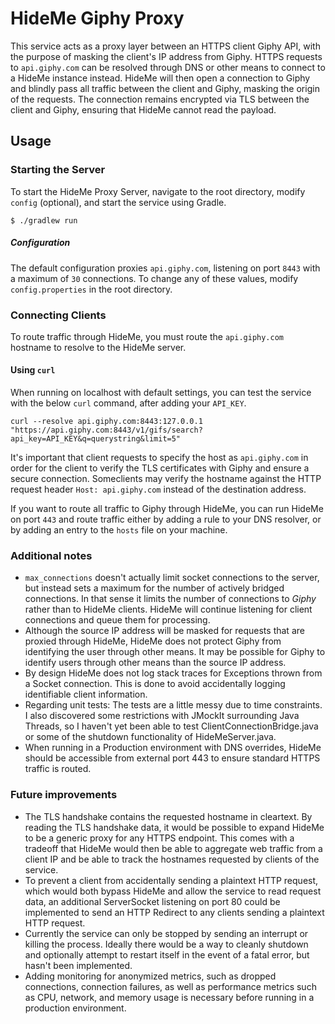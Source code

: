 # HideMe Giphy Proxy
This service acts as a proxy layer between an HTTPS client Giphy API, with the purpose of masking the client's IP address
from Giphy. HTTPS requests to `api.giphy.com` can be resolved through DNS or other means to connect to a HideMe instance instead.
HideMe will then open a connection to Giphy and blindly pass all traffic between the client and Giphy, masking the origin of the requests.
The connection remains encrypted via TLS between the client and Giphy, ensuring that HideMe cannot read the payload.

## Usage
### Starting the Server
To start the HideMe Proxy Server, navigate to the root directory, modify `config` (optional), and start the service using Gradle.

```
$ ./gradlew run
```

##### Configuration
The default configuration proxies `api.giphy.com`, listening on port `8443` with a maximum of `30` connections. To change any
of these values,  modify `config.properties` in the root directory.

### Connecting Clients
To route traffic through HideMe, you must route the `api.giphy.com` hostname to resolve to the HideMe server.

#### Using `curl`
When running on localhost with default settings, you can test the service with the below `curl` command, after adding your `API_KEY`.

```
curl --resolve api.giphy.com:8443:127.0.0.1 "https://api.giphy.com:8443/v1/gifs/search?api_key=API_KEY&q=querystring&limit=5"
```

It's important that client requests to specify the host as `api.giphy.com` in order for the client to verify the TLS certificates
with Giphy and ensure a secure connection. Someclients may verify the hostname against the HTTP request header `Host: api.giphy.com`
instead of the destination address.

If you want to route all traffic to Giphy through HideMe, you can run HideMe on port `443` and route traffic either by
adding a rule to your DNS resolver, or by adding an entry to the `hosts` file on your machine.

### Additional notes
* `max_connections` doesn't actually limit socket connections to the server, but instead sets a maximum for the number of actively
bridged connections. In that sense it limits the number of connections to *Giphy* rather than to HideMe clients. HideMe will continue
listening for client connections and queue them for processing.
* Although the source IP address will be masked for requests that are proxied through HideMe, HideMe does not protect Giphy from
identifying the user through other means. It may be possible for Giphy to identify users through other means than the source IP address.
* By design HideMe does not log stack traces for Exceptions thrown from a Socket connection. This is done to avoid accidentally logging
identifiable client information.
* Regarding unit tests: The tests are a little messy due to time constraints. I also discovered some restrictions with JMockIt surrounding Java Threads,
so I haven't yet been able to test ClientConnectionBridge.java or some of the shutdown functionality of HideMeServer.java.
* When running in a Production environment with DNS overrides, HideMe should be accessible from external port 443 to ensure standard HTTPS traffic is routed.

### Future improvements
* The TLS handshake contains the requested hostname in cleartext. By reading the TLS handshake data, it would be possible to expand HideMe
to be a generic proxy for any HTTPS endpoint. This comes with a tradeoff that HideMe would then be able to aggregate web traffic from a client IP
and be able to track the hostnames requested by clients of the service.
* To prevent a client from accidentally sending a plaintext HTTP request, which would both bypass HideMe and allow the service to read request data, an additional
ServerSocket listening on port 80 could be implemented to send an HTTP Redirect to any clients sending a plaintext HTTP request.
* Currently the service can only be stopped by sending an interrupt or killing the process. Ideally there would be a way to cleanly
shutdown and optionally attempt to restart itself in the event of a fatal error, but hasn't been implemented.
* Adding monitoring for anonymized metrics, such as dropped connections, connection failures, as well as performance metrics such as CPU, network,
and memory usage is necessary before running in a production environment.
